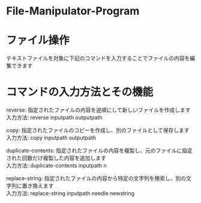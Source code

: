 # File-Manipulator-Program

# ファイル操作
テキストファイルを対象に下記のコマンドを入力することでファイルの内容を編集できます

# コマンドの入力方法とその機能
reverse: 指定されたファイルの内容を逆順にして新しいファイルを作成します<br/>
入力方法: reverse inputpath outputpath<br/>

copy: 指定されたファイルのコピーを作成し、別のファイルとして保存します<br/>
入力方法: copy inputpath outputpath<br/>

duplicate-contents: 指定されたファイルの内容を複製し、元のファイルに指定された回数だけ複製した内容を追加します<br/>
入力方法: duplicate-contents inputpath n<br/>

replace-string: 指定されたファイルの内容から特定の文字列を検索し、別の文字列に置き換えます<br/>
入力方法: replace-string inputpath needle newstring
